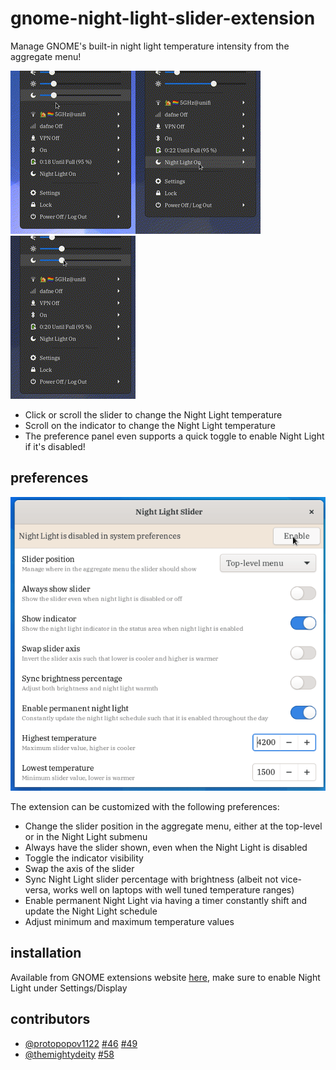 # gnome-night-light-slider-extension

Manage GNOME's built-in night light temperature intensity from the aggregate menu!

![extension preview](./images/extension.gif)![extension in submenu](./images/show_in_submenu.gif)![extension with brightness sync](./images/brightness_sync.gif)

- Click or scroll the slider to change the Night Light temperature
- Scroll on the indicator to change the Night Light temperature
- The preference panel even supports a quick toggle to enable Night Light if it's disabled!

## preferences

![extension preferences](./images/preferences.gif)

The extension can be customized with the following preferences:

- Change the slider position in the aggregate menu, either at the top-level or in the Night Light submenu
- Always have the slider shown, even when the Night Light is disabled
- Toggle the indicator visibility
- Swap the axis of the slider
- Sync Night Light slider percentage with brightness (albeit not vice-versa, works well on laptops with well tuned temperature ranges)
- Enable permanent Night Light via having a timer constantly shift and update the Night Light schedule
- Adjust minimum and maximum temperature values

## installation

Available from GNOME extensions website [here](https://extensions.gnome.org/extension/1276/night-light-slider/), make sure to enable Night Light under Settings/Display

## contributors

- [@protopopov1122](https://github.com/protopopov1122) [#46](https://codeberg.org/kiyui/gnome-shell-night-light-slider-extension/pulls/46) [#49](https://codeberg.org/kiyui/gnome-shell-night-light-slider-extension/pulls/49)
- [@themightydeity](https://github.com/themightydeity) [#58](https://codeberg.org/kiyui/gnome-shell-night-light-slider-extension/pulls/58)
